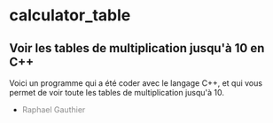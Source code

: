 # calculator_table
<h2>Voir les tables de multiplication jusqu'à 10 en C++</h2>

Voici un programme qui a été coder avec le langage C++, et qui vous permet de voir toute les tables de multiplication jusqu'à 10.

- <p style="opacity: 50%;">Raphael Gauthier</p>
